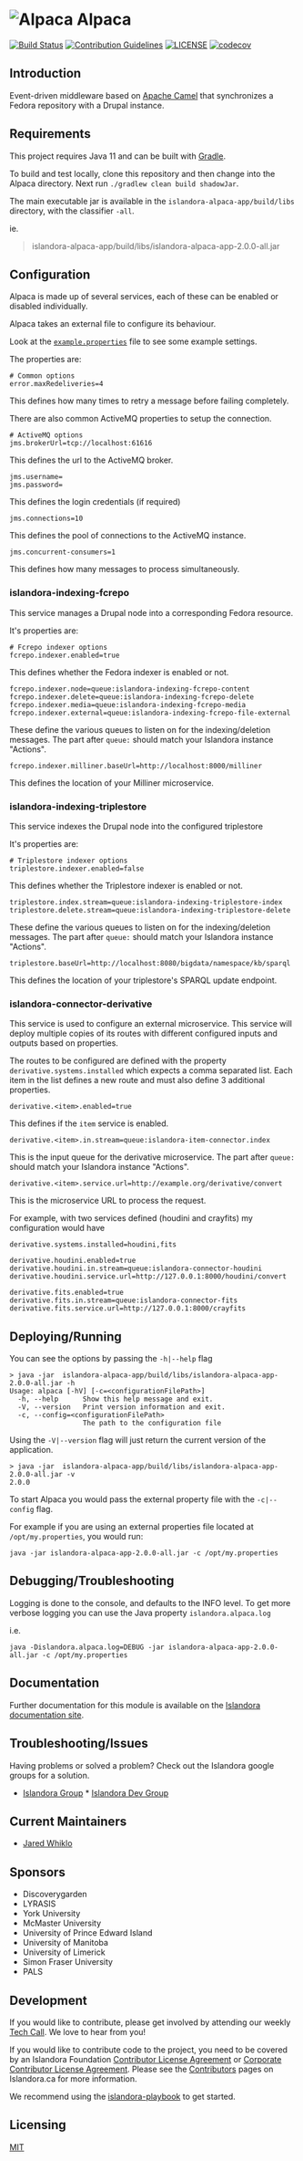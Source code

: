 # ![Alpaca](https://cloud.githubusercontent.com/assets/2371345/15409648/16c140b4-1dec-11e6-81d9-41929bc83b1f.png) Alpaca
[![Build Status](https://github.com/islandora/Alpaca/actions/workflows/build-1.x.yml/badge.svg)](https://github.com/Islandora/Alpaca/actions)
[![Contribution Guidelines](http://img.shields.io/badge/CONTRIBUTING-Guidelines-blue.svg)](./CONTRIBUTING.md)
[![LICENSE](https://img.shields.io/badge/license-MIT-blue.svg?style=flat-square)](./LICENSE)
[![codecov](https://codecov.io/gh/Islandora/Alpaca/branch/1.x/graphs/badge.svg)](https://codecov.io/gh/Islandora/Alpaca)

## Introduction

Event-driven middleware based on [Apache Camel](http://camel.apache.org/) that synchronizes a Fedora repository with a Drupal instance.

## Requirements

This project requires Java 11 and can be built with [Gradle](https://gradle.org). 

To build and test locally, clone this repository and then change into the Alpaca directory. 
Next run `./gradlew clean build shadowJar`.

The main executable jar is available in the `islandora-alpaca-app/build/libs` directory, with the classifier `-all`.

ie.
> islandora-alpaca-app/build/libs/islandora-alpaca-app-2.0.0-all.jar

## Configuration

Alpaca is made up of several services, each of these can be enabled or disabled individually.

Alpaca takes an external file to configure its behaviour.

Look at the [`example.properties`](example.properties) file to see some example settings.

The properties are:

```
# Common options
error.maxRedeliveries=4
```
This defines how many times to retry a message before failing completely.

There are also common ActiveMQ properties to setup the connection.
```
# ActiveMQ options
jms.brokerUrl=tcp://localhost:61616
```
This defines the url to the ActiveMQ broker.
```
jms.username=
jms.password=
```
This defines the login credentials (if required)
```
jms.connections=10
```
This defines the pool of connections to the ActiveMQ instance.
```
jms.concurrent-consumers=1
```
This defines how many messages to process simultaneously.

### islandora-indexing-fcrepo

This service manages a Drupal node into a corresponding Fedora resource.

It's properties are:

```
# Fcrepo indexer options
fcrepo.indexer.enabled=true
```
This defines whether the Fedora indexer is enabled or not.
```
fcrepo.indexer.node=queue:islandora-indexing-fcrepo-content
fcrepo.indexer.delete=queue:islandora-indexing-fcrepo-delete
fcrepo.indexer.media=queue:islandora-indexing-fcrepo-media
fcrepo.indexer.external=queue:islandora-indexing-fcrepo-file-external
```
These define the various queues to listen on for the indexing/deletion 
messages. The part after `queue:` should match your Islandora instance "Actions".
```
fcrepo.indexer.milliner.baseUrl=http://localhost:8000/milliner
```
This defines the location of your Milliner microservice.

### islandora-indexing-triplestore

This service indexes the Drupal node into the configured triplestore

It's properties are:

```
# Triplestore indexer options
triplestore.indexer.enabled=false
```
This defines whether the Triplestore indexer is enabled or not.
```
triplestore.index.stream=queue:islandora-indexing-triplestore-index
triplestore.delete.stream=queue:islandora-indexing-triplestore-delete
```
These define the various queues to listen on for the indexing/deletion
messages. The part after `queue:` should match your Islandora instance "Actions".
```
triplestore.baseUrl=http://localhost:8080/bigdata/namespace/kb/sparql
```
This defines the location of your triplestore's SPARQL update endpoint.

### islandora-connector-derivative

This service is used to configure an external microservice. This service will deploy multiple copies of its routes
with different configured inputs and outputs based on properties.

The routes to be configured are defined with the property `derivative.systems.installed` which expects 
a comma separated list. Each item in the list defines a new route and must also define 3 additional properties. 

```
derivative.<item>.enabled=true
```
This defines if the `item` service is enabled.
```
derivative.<item>.in.stream=queue:islandora-item-connector.index
```
This is the input queue for the derivative microservice.
The part after `queue:` should match your Islandora instance "Actions".
```
derivative.<item>.service.url=http://example.org/derivative/convert
```
This is the microservice URL to process the request.

For example, with two services defined (houdini and crayfits) my configuration would have
```
derivative.systems.installed=houdini,fits

derivative.houdini.enabled=true
derivative.houdini.in.stream=queue:islandora-connector-houdini
derivative.houdini.service.url=http://127.0.0.1:8000/houdini/convert

derivative.fits.enabled=true
derivative.fits.in.stream=queue:islandora-connector-fits
derivative.fits.service.url=http://127.0.0.1:8000/crayfits
```

## Deploying/Running

You can see the options by passing the `-h|--help` flag
```shell
> java -jar  islandora-alpaca-app/build/libs/islandora-alpaca-app-2.0.0-all.jar -h
Usage: alpaca [-hV] [-c=<configurationFilePath>]
  -h, --help      Show this help message and exit.
  -V, --version   Print version information and exit.
  -c, --config=<configurationFilePath>
                  The path to the configuration file
```

Using the `-V|--version` flag will just return the current version of the application.
```shell
> java -jar  islandora-alpaca-app/build/libs/islandora-alpaca-app-2.0.0-all.jar -v
2.0.0
```

To start Alpaca you would pass the external property file with the `-c|--config` flag. 

For example if you are using an external properties file located at `/opt/my.properties`, 
you would run:

```shell
java -jar islandora-alpaca-app-2.0.0-all.jar -c /opt/my.properties
```

## Debugging/Troubleshooting

Logging is done to the console, and defaults to the INFO level. To get more verbose logging you 
can use the Java property `islandora.alpaca.log`

i.e.
```shell
java -Dislandora.alpaca.log=DEBUG -jar islandora-alpaca-app-2.0.0-all.jar -c /opt/my.properties
```

## Documentation

Further documentation for this module is available on the [Islandora documentation site](https://islandora.github.io/documentation/).

## Troubleshooting/Issues

Having problems or solved a problem? Check out the Islandora google groups for a solution.

* [Islandora Group](https://groups.google.com/forum/?hl=en&fromgroups#!forum/islandora) * [Islandora Dev Group](https://groups.google.com/forum/?hl=en&fromgroups#!forum/islandora-dev)

## Current Maintainers

* [Jared Whiklo](https://github.com/whikloj)

## Sponsors

* Discoverygarden
* LYRASIS
* York University
* McMaster University
* University of Prince Edward Island
* University of Manitoba
* University of Limerick
* Simon Fraser University
* PALS

## Development

If you would like to contribute, please get involved by attending our weekly [Tech Call](https://github.com/Islandora/documentation/wiki). We love to hear from you!

If you would like to contribute code to the project, you need to be covered by an Islandora Foundation [Contributor License Agreement](http://islandora.ca/sites/default/files/islandora_cla.pdf) or [Corporate Contributor License Agreement](http://islandora.ca/sites/default/files/islandora_ccla.pdf). Please see the [Contributors](http://islandora.ca/resources/contributors) pages on Islandora.ca for more information.

We recommend using the [islandora-playbook](https://github.com/Islandora-Devops/islandora-playbook) to get started.

## Licensing
[MIT](/License)
